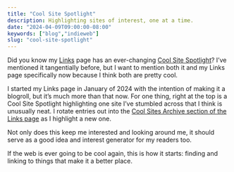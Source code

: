 ```yaml
---
title: "Cool Site Spotlight"
description: Highlighting sites of interest, one at a time.
date: "2024-04-09T09:00:00-08:00"
keywords: ["blog","indieweb"]
slug: "cool-site-spotlight"
---
```

Did you know my [Links](/links) page has an ever-changing [Cool Site Spotlight](/links#CoolSiteSpotlight)? I’ve mentioned it tangentially before, but I want to mention both it and my Links page specifically now because I think both are pretty cool.

I started my Links page in January of 2024 with the intention of making it a blogroll, but it’s much more than that now. For one thing, right at the top is a Cool Site Spotlight highlighting one site I’ve stumbled across that I think is unusually neat. I rotate entries out into the [Cool Sites Archive section of the Links page](/links#cool-sites-archive) as I highlight a new one.

Not only does this keep me interested and looking around me, it should serve as a good idea and interest generator for my readers too.

If the web is ever going to be cool again, this is how it starts: finding and linking to things that make it a better place.
